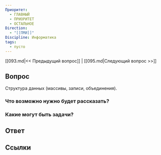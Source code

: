 ```yaml
---
Приоритет:
  - ГЛАВНЫЙ
  - ПРИОРИТЕТ
  - ОСТАЛЬНОЕ
Direction:
  - "[[ПМИ]]" 
Discipline: Информатика 
tags:
  - пусто
---
```

[[093.md|<< Предыдущий вопрос]] | [[095.md|Следующий вопрос >>]]
## Вопрос

Структура данных (массивы, записи, объединения).

### Что возможно нужно будет рассказать?

### Какие могут быть задачи?

## Ответ

## Ссылки
